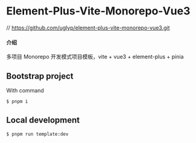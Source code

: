 # Element-Plus-Vite-Monorepo-Vue3

// https://github.com/uglyp/element-plus-vite-monorepo-vue3.git

#### 介绍

多项目 Monorepo 开发模式项目模板，vite + vue3 + element-plus + pinia

## Bootstrap project

With command

```bash
$ pnpm i
```

## Local development


```shell
$ pnpm run template:dev
```


